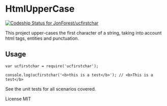# HtmlUpperCase

[ ![Codeship Status for JonForest/ucfirstchar](https://codeship.com/projects/71423900-37ba-0133-28e6-7214df95c63e/status?branch=master)](https://codeship.com/projects/101110)

This project upper-cases the first character of a string, taking into account html tags, entities and punctuation.

## Usage
```
var ucfirstchar = require('ucfirstchar');

console.log(ucfirstchar('<b>this is a test</b>'); // <b>This is a test</b>
```

See the unit tests for all scenarios covered.

License MIT

